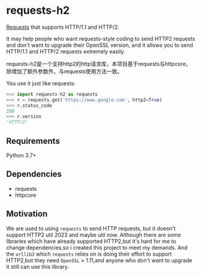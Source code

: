 # requests-h2
[Requests](https://github.com/psf/requests) that supports HTTP/1.1 and HTTP/2.

It may help people who want requests-style coding to send HTTP2 requests and don't want to upgrade their OpenSSL version, and
it allows you to send HTTP/1.1 and HTTP/2 requests extremely easily.


requests-h2是一个支持http2的http请求库，本项目基于requests与httpcore，除增加了额外参数外，与requests使用方法一致。

You use it just like requests:
```python
>>> import requests-h2 as requests
>>> r = requests.get('https://www.google.com', http2=True)
>>> r.status_code
200
>>> r.version
'HTTP/2'
```

## Requirements
Python 3.7+


## Dependencies
- requests
- httpcore


## Motivation
We are used to using `requests` to send HTTP requests, but it doesn't support HTTP2 util 2023 and maybe util now.
Although there are some libraries which have already supported HTTP2,but it's hard for me to change dependencies,so i created 
this project
to meet my demands.
And the `urllib3` which `requests` relies on is doing their effort to support HTTP2,but they need `OpenSSL` > 1.11,and anyone
who don't want to upgrade it still can use this library.
